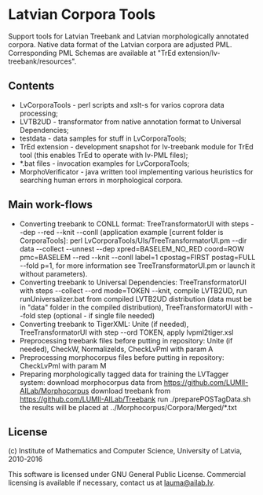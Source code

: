 Latvian Corpora Tools
=====================

Support tools for Latvian Treebank and Latvian morphologically annotated
corpora. Native data format of the Latvian corpora are adjusted PML.
Corresponding PML Schemas are available at
"TrEd extension/lv-treebank/resources".

Contents
--------

* LvCorporaTools - perl scripts and xslt-s for varios coprora data processing;
* LVTB2UD - transformator from native annotation format to Universal
Dependencies;
* testdata - data samples for stuff in LvCorporaTools;
* TrEd extension - development snapshot for lv-treebank module for TrEd tool
(this enables TrEd to operate with lv-PML files);
* *.bat files - invocation examples for LvCorporaTools;
* MorphoVerificator - java written tool implementing various heuristics for
searching human errors in morphological corpora.

Main work-flows
---------------

* Converting treebank to CONLL format: TreeTransformatorUI with steps --dep
--red --knit --conll (application example [current folder is CorporaTools]:
perl LvCorporaTools/UIs/TreeTransformatorUI.pm --dir data --collect
--unnest --dep xpred=BASELEM_NO_RED coord=ROW pmc=BASELEM --red --knit
--conll label=1 cpostag=FIRST postag=FULL --fold p=1, for more information see
TreeTransformatorUI.pm or launch it without parameters).
* Converting treebank to Universal Dependencies: TreeTransformatorUI with
steps --collect --ord mode=TOKEN --knit, compile LVTB2UD, run
runUniversalizer.bat from compiled LVTB2UD distribution (data must be in
"data" folder in the compiled distribution), TreeTransformatorUI with --fold
step (optional - if single file needed)
* Converting treebank to TigerXML: Unite (if needed), TreeTransformatorUI with
step --ord TOKEN, apply lvpml2tiger.xsl
* Preprocessing treebank files before putting in repository: Unite (if needed),
CheckW, NormalizeIds, CheckLvPml with param A
* Preprocessing morphocorpus files before putting in repository: CheckLvPml
with param M
* Preparing morphologically tagged data for training the LVTagger system:
	download morphocorpus data from https://github.com/LUMII-AILab/Morphocorpus
	download treebank from https://github.com/LUMII-AILab/Treebank
	run ./preparePOSTagData.sh
	the results will be placed at ../Morphocorpus/Corpora/Merged/*.txt

License
-------

(c) Institute of Mathematics and Computer Science, University of Latvia, 2010-2016

This software is licensed under GNU General Public License.
Commercial licensing is available if necessary, contact us at lauma@ailab.lv.
